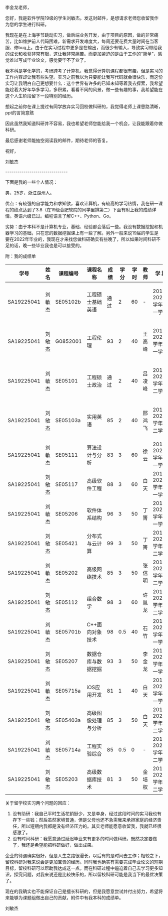 李金龙老师，

您好，我是软件学院19级的学生刘敏杰。发这封邮件，是想请求老师您收留我作为您的学生进行科研。

我现在是在上海字节跳动实习，做后端业务开发，由于项目的原因，做的非常痛苦，比如维护前人代码困难，新需求开发难度大，每周还要花费大量时间在当客服、修bug上。由于在实习过程中更多是在输出，而很少有输入，导致实习带给我的成长和收获非常有限，这让我非常痛苦。而更加紧迫的是由于工作的“简单”，感觉难以写成毕业论文，感觉要毕不了业了。

我本科是学化学的，考研跨考了计算机，我觉得计算机课程都很有趣，但是实习的工作内容却让我有些失望。实习之前我以为只要能让我写代码就会很快乐，而这份实习让我明白自己更想要什么：这个世界有许多的已知未知等着我去探索，我希望能趁着大好年华多学习，多积累，看看不同的风景，做一些有趣的事，我希望能在这个人生阶段留下一段特别的经历。

想起之前你在课上提过有同学放弃实习回校做科研的，我觉得老师上课思路清晰，ppt的言简意赅

因此虽然我知道科研并不容易，我也希望老师您能给我一个机会，让我能跟着你做科研。

最后感谢老师能抽空阅读我的邮件，期待老师的答复。

祝好，

刘敏杰

\-------------------------------

下面是我的一些个人情况：

男，25岁，浙江湖州人。

优点：有较强的自学能力和求知欲，喜欢计算机，有较高的学习热情，我在研一课程的绩点达到了3.8（在19级合肥软院的同学里排第二）下面有附上我的成绩详情。英语六级已过。编程语言了解C++、Python、Go。

劣势：由于本科不是计算机专业，基础、经验都会落后一些。我没有数据挖掘和机器学习的基础，只在您的数据挖掘课上有一些了解。另外一般来说19届的学生是要在2022年毕业的，我现在才来找您做科研确实有些晚了，所以如果时间科研不足的话，晚一些毕业我也是可以接受的。

附：我的成绩单

| 学号       | 姓名   | 课程编号 | 课程名称           | 成绩 | 学分 | 学时 | 教 师  | 学 期                 | 类别       |
| ---------- | ------ | -------- | ------------------ | ---- | ---- | ---- | ------ | --------------------- | ---------- |
| SA19225041 | 刘敏杰 | SE05102b | 工程硕士基础英语   | 通过 | 2    | 60   | -      | 2019-2020学年第一学期 | 公共必修课 |
| SA19225041 | 刘敏杰 | G0852001 | 工程伦理           | 93   | 2    | 40   | 王高峰 | 2019-2020学年第一学期 | 公共必修课 |
| SA19225041 | 刘敏杰 | SE05101  | 工程硕士政治       | 通过 | 2    | 40   | 吕凌峰 | 2019-2020学年第二学期 | 公共必修课 |
| SA19225041 | 刘敏杰 | SE05103a | 实用英语           | 85   | 2    | 40   | 邢鸿飞 | 2019-2020学年第二学期 | 公共必修课 |
| SA19225041 | 刘敏杰 | SE05111  | 算法设计与分析     | 83   | 3    | 60   | 徐云   | 2019-2020学年第一学期 | 基础课     |
| SA19225041 | 刘敏杰 | SE05117  | 高级软件工程       | 88   | 3    | 60   | 白天   | 2019-2020学年第一学期 | 基础课     |
| SA19225041 | 刘敏杰 | SE05206  | 软件体系结构       | 96   | 3    | 50   | 丁箐   | 2019-2020学年第一学期 | 基础课     |
| SA19225041 | 刘敏杰 | SE05421  | 分布式与云计算     | 99   | 3    | 50   | 丁箐   | 2019-2020学年第二学期 | 基础课     |
| SA19225041 | 刘敏杰 | SE05202  | 高级网络技术       | 85   | 3    | 50   | 张信明 | 2019-2020学年第二学期 | 基础课     |
| SA19225041 | 刘敏杰 | SE05112  | 组合数学           | 98   | 3    | 60   | 许胤龙 | 2019-2020学年第二学期 | 基础课     |
| SA19225041 | 刘敏杰 | SE05701b | C++面向对象技术    | 98   | 0.5  | 40   | 石竹   | 2019-2020学年第一学期 | 专业课     |
| SA19225041 | 刘敏杰 | SE05207  | 数据仓库与数据挖掘 | 93   | 3    | 50   | 李金龙 | 2019-2020学年第一学期 | 专业课     |
| SA19225041 | 刘敏杰 | SE05715a | iOS应用开发        | 81   | 1    | 40   | 白天   | 2019-2020学年第一学期 | 专业课     |
| SA19225041 | 刘敏杰 | SE05403a | 高级图像处理与分析 | 85   | 3    | 50   | 白天   | 2019-2020学年第二学期 | 专业课     |
| SA19225041 | 刘敏杰 | SE05714a | 工程实验综合       | 85   | 0.5  | 0    | -      | 2019-2020学年第二学期 | 专业课     |
| SA19225041 | 刘敏杰 | SE05203  | 高级数据库技术     | 81   | 3    | 50   | 金培权 | 2019-2020学年第二学期 | 专业课     |





关于留学校实习两个问题的回应：

1. 没有助研：我自己平时生活花销挺少，又是单身，经过这段时间的实习我也有存下一些钱；然后虽然家境普通，但是父母也还不急需我来承担家庭的经济责任，所以短期内我都是没有经济压力的。其实老师能愿意收留我，我就已经很感激了。
2. 没有时间科研：我愿意通过延迟毕业来有更多的时间做科研。既然决定要做了，我还是希望能把科研做好，做出成果。



企业的待遇确实很好，但是人生之路很漫长，以后有的是时间去工作；相较之下，留校科研对我来说会是更加宝贵的经历。同时我也确实有需要完成毕业论文的短期目标，留校科研可以帮助我达成这一点。而在科研过程中逼迫着自己去学习更多知识，探究问题，对我来说还是比较快乐的，所以留校科研可能是我当下的最优决策了。



现在的我确实也不能保证自己是擅长科研的，但是我愿意尝试并付出努力，希望将来能够为课题组做出自己的贡献，附件中有我本科的成绩单。



刘敏杰

